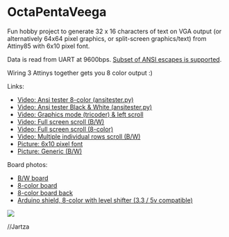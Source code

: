 # OctaPentaVeega

Fun hobby project to generate 32 x 16 characters of text on VGA output (or alternatively 64x64 pixel graphics, or split-screen graphics/text) from Attiny85 with 6x10 pixel font.

Data is read from UART at 9600bps. [Subset of ANSI escapes is supported](https://github.com/Jartza/octapentaveega/blob/master/vga_uart_protocol.txt).

Wiring 3 Attinys together gets you 8 color output :)

Links:
* <a href="https://www.youtube.com/watch?v=G1QWNDck0yU" target="_blank">Video: Ansi tester 8-color (ansitester.py)</a>
* <a href="https://www.youtube.com/watch?v=Vw5xGuLFy8Q" target="_blank">Video: Ansi tester Black & White (ansitester.py)</a>
* <a href="https://www.youtube.com/watch?v=YL0RwEtTN70" target="_blank">Video: Graphics mode (tricoder) & left scroll</a>
* <a href="https://www.youtube.com/watch?v=1iC2AHI5caI" target="_blank">Video: Full screen scroll (B/W)</a>
* <a href="https://www.youtube.com/watch?v=936m7FMS__c" target="_blank">Video: Full screen scroll (8-color)</a>
* <a href="https://drive.google.com/file/d/0B2dTzW9TMeBxN29YOVFsZFJ2Sm8/view?usp=sharing&resourcekey=0-qg94SZRgscnID9sQj7wqgg" target="_blank">Video: Multiple individual rows scroll (B/W)</a>
* <a href="https://drive.google.com/file/d/0B2dTzW9TMeBxQ1luNFhwcXl3QjA/view?usp=sharing&resourcekey=0-P5mUCc9mNvyFCUTxm9JVWQ" target="_blank">Picture: 6x10 pixel font</a>
* <a href="https://drive.google.com/file/d/0B2dTzW9TMeBxRzJOQVZMNFE0STg/view?usp=sharing&resourcekey=0-tbPVQ-RSZv2ljsOSo7lrrg" target="_blank">Picture: Generic (B/W)</a>

Board photos:
* <a href="https://drive.google.com/file/d/0B2dTzW9TMeBxaFFxam1uVW05NlE/view?usp=sharing&resourcekey=0-hj-EZfwC4E2AGv0eFjva1Q" target="_blank">B/W board</a>
* <a href="https://drive.google.com/file/d/0B2dTzW9TMeBxRXVzSUNCT1h2NHM/view?usp=sharing&resourcekey=0-VIRaT1kCkgjpB7zByPp_LA" target="_blank">8-color board</a>
* <a href="https://drive.google.com/file/d/0B2dTzW9TMeBxX2VmQmw3aXhWUDA/view?usp=sharing&resourcekey=0-ecXRcLez51cEmPnjZG1DXQ" target="_blank">8-color board back</a>
* <a href="https://drive.google.com/file/d/0B2dTzW9TMeBxUDQ4QUduWDV2TFE/view?usp=sharing&resourcekey=0-0n-sL1mumwSXGCBFCg1Kcg" target="_blank">Arduino shield, 8-color with level shifter (3.3 / 5v compatible)</a>


<p>
<img src="https://raw.githubusercontent.com/Jartza/octapentaveega/master/schematics.png" border="0">

//Jartza
